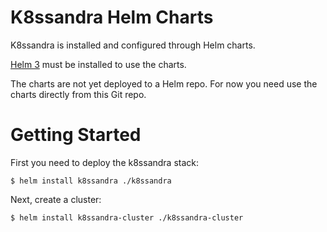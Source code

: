 # K8ssandra Helm Charts
K8ssandra is installed and configured through Helm charts.

[Helm 3](https://helm.sh/) must be installed to use the charts.

The charts are not yet deployed to a Helm repo. For now you need use the charts directly from this Git repo.

# Getting Started
First you need to deploy the k8ssandra stack:

```
$ helm install k8ssandra ./k8ssandra
```

Next, create a cluster:

```
$ helm install k8ssandra-cluster ./k8ssandra-cluster
```